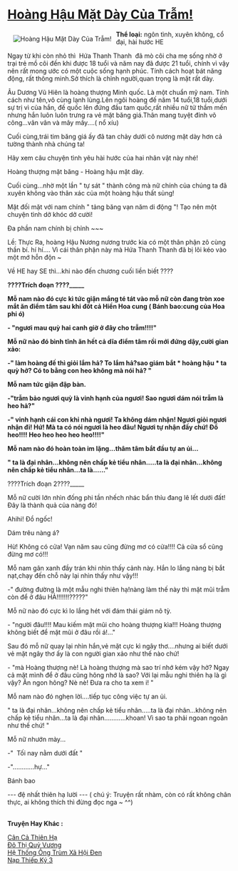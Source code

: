 <a href="https://utruyen.com/truyen/hoang-hau-mat-day-cua-tram/17080/" title="Hoàng Hậu Mặt Dày Của Trẫm!"><h1>Hoàng Hậu Mặt Dày Của Trẫm!</h1></a><div style="display:table"><img align="right" style="float: left; padding: 10px;" src="https://utruyen.com/images/story/200x260/hoang-hau-mat-day-cua-tram.jpg" alt="Hoàng Hậu Mặt Dày Của Trẫm!"><b>Thể loại:</b> ngôn tình, xuyên không, cổ đại, hài hước HE<p></p>Ngay từ khi còn nhỏ thì  Hứa Thanh Thanh  đã mò côi cha mẹ sống nhờ ở trại trẻ mồ côi đến khi được 18 tuổi và năm nay đã được 21 tuổi, chính vì vậy nên rất mong ước có một cuộc sống hạnh phúc. Tính cách hoạt bát năng động, rất thông minh.Sở thích là chỉnh người,quan trọng là mặt rất dày.<p></p>Âu Dương Vũ Hiên là hoàng thượng Minh quốc. Là một chuẩn mỹ nam. Tính cách như tên,vô cùng lạnh lùng.Lên ngôi hoàng đế năm 14 tuổi,18 tuổi,dưới sự trị vì của hắn, đế quốc lên đứng đầu tam quốc,rất nhiều nữ tử thầm mến nhưng hắn luôn luôn trưng ra vẻ mặt băng giá.Thân mang tuyệt đỉnh võ công...vân vân và mây mây....( nổ xíu)<p></p>Cuối cùng,trái tim băng giá ấy đã tan chảy dưới cô nương mặt dày hơn cả tường thành nhà chúng ta!<p></p>Hãy xem câu chuyện tình yêu hài hước của hai nhân vật này nhé! <p></p>Hoàng thượng mặt băng - Hoàng hậu mặt dày.<p></p>Cuối cùng...nhờ một lần " tự sát " thành công mà nữ chính của chúng ta đã xuyên không vào thân xác của một hoàng hậu thất sủng!<p></p>Mặt đối mặt với nam chính " tảng băng vạn năm di động "! Tạo nên một chuyện tình dở khóc dở cười!<p></p>Đa phần nam chính bị chỉnh ~~~<p></p>Lề: Thực Ra, hoàng Hậu Nương nương trước kia có một thân phận zô cùng thần bí. hí hí.... Vì cái thân phận này mà Hứa Thanh Thanh đã bị lôi kéo vào một mớ hỗn độn ~<p></p>Về HE hay SE thì...khi nào đến chương cuối liền biết ????<p></p>____????Trích đoạn ????_____<p></p>Mỗ nam nào đó cực kì tức giận mắng té tát vào mỗ nữ còn đang tròn xoe mắt ăn điểm tâm sau khi đốt cả Hiền Hoa cung ( Bánh bao:cung của Hoa phi ó)<p></p>- "ngươi mau quỳ hai canh giờ ở đây cho trẫm!!!!"<p></p>Mỗ nữ nào đó bình tĩnh ăn hết cả dĩa điểm tâm rồi mới đứng dậy,cười gian xảo:<p></p>-" làm hoàng đế thì giỏi lắm hả? To lắm hả?sao giám bắt * hoàng hậu * ta quỳ hở? Có to bằng con heo không mà nói hả? "<p></p>Mỗ nam tức giận đập bàn.<p></p>-"trẫm bảo ngươi quỳ là vinh hạnh của ngươi! Sao ngươi dám nói trẫm là heo hả?"<p></p>-" vinh hạnh cái con khỉ nhà ngươi! Ta không dám nhận! Ngươi giỏi ngươi nhận đi! Hứ! Mà ta có nói ngươi là heo đâu! Ngươi tự nhận đấy chứ! Đồ heo!!!! Heo heo heo heo heo!!!!"<p></p>Mỗ nam nào đó hoàn toàn im lặng...thâm tâm bắt đầu tự an ủi...<p></p>" ta là đại nhân...không nên chấp kẻ tiểu nhân.....ta là đại nhân...không nên chấp kẻ tiểu nhân...ta là......"<p></p>____????Trích đoạn 2????_____<p></p>Mỗ nữ cười lớn nhìn đống phi tần nhếch nhác bẩn thỉu đang lê lết dưới đất! Đây là thành quả của nàng đó!<p></p>Ahihi! Đồ ngốc!<p></p>Dám trêu nàng á?<p></p>Hừ! Không có cửa! Vạn năm sau cũng đừng mơ có cửa!!!! Cả cửa sổ cũng đừng mơ có!!!<p></p>Mỗ nam gân xanh đầy trán khi nhìn thấy cảnh này. Hắn lo lắng nàng bị bắt nạt,chạy đến chỗ này lại nhìn thấy như vậy!!!<p></p>-" đường đường là một mẫu nghi thiên hạ!nàng làm thế này thì mặt mũi trẫm còn để ở đâu HẢ!!!!!!!?????"<p></p>Mỗ nữ nào đó cực kì lo lắng hét với đám thái giám nô tỳ.<p></p>- "người đâu!!!! Mau kiếm mặt mũi cho hoàng thượng kìa!!! Hoàng thượng không biết để mặt mũi ở đâu rồi á!..."<p></p>Sau đó mỗ nữ quay lại nhìn hắn,vẻ mặt cực kì ngây thơ....nhưng ai biết dưới vẻ mặt ngây thơ ấy là con người gian xảo như thế nào chứ!<p></p>- "mà Hoàng thượng nè! Là hoàng thượng mà sao trí nhớ kém vậy hở? Ngay cả mặt mình để ở đâu cũng hông nhớ là sao? Với lại mẫu nghi thiên hạ là gì vậy? Ăn ngon hông? Nè nè! Đưa ra cho ta xem i! "<p></p>Mỗ nam nào đó nghẹn lời....tiếp tục công việc tự an ủi.<p></p>" ta là đại nhân...không nên chấp kẻ tiểu nhân.....ta là đại nhân...không nên chấp kẻ tiểu nhân...ta là đại nhân............khoan! Vì sao ta phải ngoan ngoãn như thế chứ! "<p></p>Mỗ nữ nhướn mày...<p></p>-"  Tối nay nằm dưới đất "<p></p>-"............hự..."<p></p>Bánh bao<p></p>--- đệ nhất thiên hạ lười --- ( chú ý: Truyện rất nhàm, còn có rất không chân thực, ai không thích thì đừng đọc nga ~ ^^)</div><p><br><b>Truyện Hay Khác :</b></p><a href="https://utruyen.com/truyen/can-ca-thien-ha/17518/" alt="Cân Cả Thiên Hạ">Cân Cả Thiên Hạ</a><br/><a href="https://github.com/quanluxury/ngontinhhot/tree/master/truyenhay/12834/" alt="Đô Thị Quỷ Vương">Đô Thị Quỷ Vương</a><br/><a href="https://github.com/quanluxury/ngontinhhot/tree/master/truyenhay/21688/" alt="Hệ Thống Ông Trùm Xã Hội Đen">Hệ Thống Ông Trùm Xã Hội Đen</a><br/><a href="https://github.com/quanluxury/ngontinhhot/tree/master/truyenhay/21677/" alt="Nạp Thiếp Ký 3">Nạp Thiếp Ký 3</a><br/>